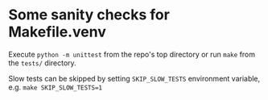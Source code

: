 # Some sanity checks for Makefile.venv

Execute `python -m unittest` from the repo's top directory
or run `make` from the `tests/` directory.

Slow tests can be skipped by setting `SKIP_SLOW_TESTS` environment variable,
e.g. `make SKIP_SLOW_TESTS=1`
